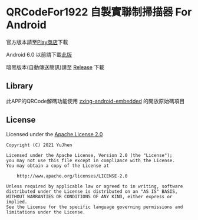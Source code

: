 # QRCodeFor1922 自製實聯制掃描器 For Android


官方版本請至[Play商店][1]下載

Android 6.0 以前請下載[此版][2]

暗黑版本(自動傳送簡訊)請至 [Release][3] 下載

## Library
此APP的QRCode解碼功能使用 [zxing-android-embedded][4] 的開放原始碼項目


## License

Licensed under the [Apache License 2.0][5]

	Copyright (C) 2021 YuJhen

	Licensed under the Apache License, Version 2.0 (the "License");
	you may not use this file except in compliance with the License.
	You may obtain a copy of the License at

	    http://www.apache.org/licenses/LICENSE-2.0

	Unless required by applicable law or agreed to in writing, software
	distributed under the License is distributed on an "AS IS" BASIS,
	WITHOUT WARRANTIES OR CONDITIONS OF ANY KIND, either express or implied.
	See the License for the specific language governing permissions and
	limitations under the License.


[1]: https://play.google.com/store/apps/details?id=com.jack.qrcodefor1922
[2]: https://github.com/asadman1523/QRCodeFor1922/releases/tag/2.4_play_store
[3]: https://github.com/asadman1523/QRCodeFor1922/releases
[4]: https://github.com/journeyapps/zxing-android-embedded
[5]: http://www.apache.org/licenses/LICENSE-2.0

